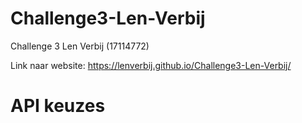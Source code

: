 # Challenge3-Len-Verbij
 Challenge 3
 Len Verbij (17114772)
 
 Link naar website: https://lenverbij.github.io/Challenge3-Len-Verbij/
 
# API keuzes


